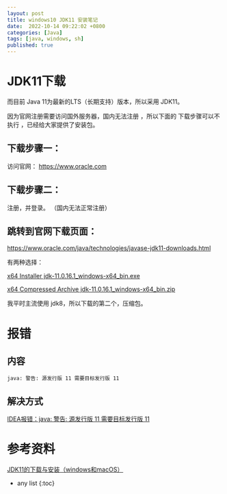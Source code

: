 ```yaml
---
layout: post
title: windows10 JDK11 安装笔记
date:  2022-10-14 09:22:02 +0800
categories: [Java]
tags: [java, windows, sh]
published: true
---
```


# JDK11下载

而目前 Java 11为最新的LTS（长期支持）版本，所以采用 JDK11。

因为官网注册需要访问国外服务器，国内无法注册 ，所以下面的 下载步骤可以不执行 ，已经给大家提供了安装包。

## 下载步骤一：

访问官网： https://www.oracle.com

## 下载步骤二：

注册，并登录。 （国内无法正常注册）

## 跳转到官网下载页面：

https://www.oracle.com/java/technologies/javase-jdk11-downloads.html

有两种选择：

[x64 Installer jdk-11.0.16.1_windows-x64_bin.exe](https://www.oracle.com/java/technologies/downloads/#license-lightbox)

[x64 Compressed Archive jdk-11.0.16.1_windows-x64_bin.zip](https://www.oracle.com/java/technologies/downloads/#license-lightbox)

我平时主流使用  jdk8，所以下载的第二个，压缩包。


# 报错

## 内容

```
java: 警告: 源发行版 11 需要目标发行版 11
```

## 解决方式

[IDEA报错：java: 警告: 源发行版 11 需要目标发行版 11](https://blog.csdn.net/weixin_44341674/article/details/126659839)

# 参考资料

[JDK11的下载与安装（windows和macOS）](https://blog.csdn.net/weixin_55830623/article/details/123901927)

* any list
{:toc}
